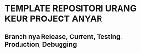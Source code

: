 # TEMPLATE REPOSITORI URANG KEUR PROJECT ANYAR
## Branch nya Release, Current, Testing, Production, Debugging
